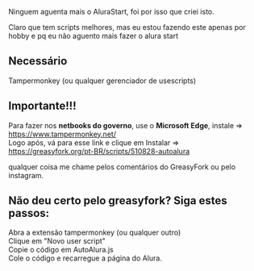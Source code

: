 Ninguem aguenta mais o AluraStart, foi por isso que criei isto.

Claro que tem scripts melhores, mas eu estou fazendo este apenas por hobby e pq eu não aguento mais fazer o alura start

## Necessário
Tampermonkey (ou qualquer gerenciador de usescripts)

## Importante!!!
Para fazer nos <strong>netbooks do governo</strong>, use o <strong>Microsoft Edge</strong>, instale => https://www.tampermonkey.net/ </br>
Logo após, vá para esse link e clique em Instalar => https://greasyfork.org/pt-BR/scripts/510828-autoalura

qualquer coisa me chame pelos comentários do GreasyFork ou pelo instagram.

## Não deu certo pelo greasyfork? Siga estes passos: 
Abra a extensão tampermonkey (ou qualquer outro)</br>
Clique em "Novo user script"</br>
Copie o código em AutoAlura.js</br>
Cole o código e recarregue a página do Alura.
